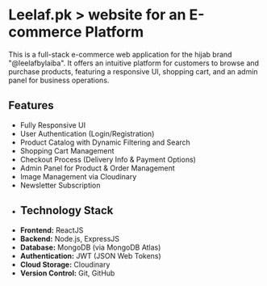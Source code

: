 # Leelaf.pk > website for an  E-commerce Platform
This is a full-stack e-commerce web application for the hijab brand "@leelafbylaiba". It offers an intuitive platform for customers to browse and purchase products, featuring a responsive UI, shopping cart, and an admin panel for business operations.
## Features
* Fully Responsive UI
* User Authentication (Login/Registration)
* Product Catalog with Dynamic Filtering and Search
* Shopping Cart Management
* Checkout Process (Delivery Info & Payment Options)
* Admin Panel for Product & Order Management
* Image Management via Cloudinary
* Newsletter Subscription
* ## Technology Stack
* **Frontend:** ReactJS
* **Backend:** Node.js, ExpressJS
* **Database:** MongoDB (via MongoDB Atlas)
* **Authentication:** JWT (JSON Web Tokens)
* **Cloud Storage:** Cloudinary
* **Version Control:** Git, GitHub
